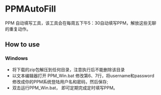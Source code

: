 # PPMAutoFill
PPM 自动填写工具，该工具会在每周五下午5：30自动填写PPM，解放这些无聊的重复动作。

## How to use
### Windows
* 将下载的zip包解压到任何目录，注意执行后不能删除该目录
* 以文本编辑器打开 PPM_Win.bat 修改第6、7行，将username和password修改成你的PPM系统登陆用户名和密码，然后保存;
* 双击运行PPM_Win.bat， 即可定期完成定时填写PPM。

